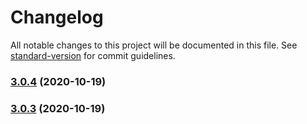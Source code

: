 # Changelog

All notable changes to this project will be documented in this file. See [standard-version](https://github.com/conventional-changelog/standard-version) for commit guidelines.

### [3.0.4](https://github.com/mannyyang/vuetable-3/compare/v3.0.3...v3.0.4) (2020-10-19)

### [3.0.3](https://github.com/mannyyang/vuetable-3/compare/v3.0.2...v3.0.3) (2020-10-19)
